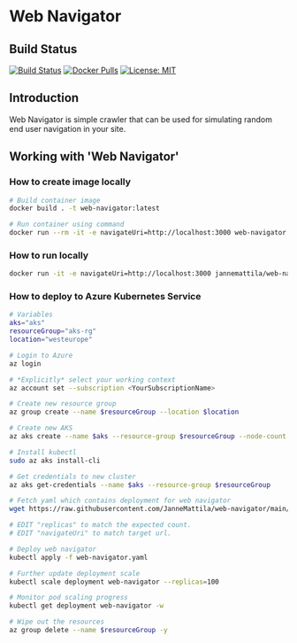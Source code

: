 # Web Navigator

## Build Status

[![Build Status](https://dev.azure.com/jannemattila/jannemattila/_apis/build/status/JanneMattila.web-navigator?branchName=main)](https://dev.azure.com/jannemattila/jannemattila/_build/latest?definitionId=60&branchName=main)
[![Docker Pulls](https://img.shields.io/docker/pulls/jannemattila/catch-the-banana?style=plastic)](https://hub.docker.com/r/jannemattila/web-navigator)
[![License: MIT](https://img.shields.io/badge/License-MIT-yellow.svg)](https://opensource.org/licenses/MIT)

## Introduction

Web Navigator is simple crawler that can be used for simulating random
end user navigation in your site.

## Working with 'Web Navigator'

### How to create image locally

```bash
# Build container image
docker build . -t web-navigator:latest

# Run container using command
docker run --rm -it -e navigateUri=http://localhost:3000 web-navigator:latest
```

### How to run locally

```bash
docker run -it -e navigateUri=http://localhost:3000 jannemattila/web-navigator:latest
``` 

### How to deploy to Azure Kubernetes Service

```bash
# Variables
aks="aks"
resourceGroup="aks-rg"
location="westeurope"

# Login to Azure
az login

# *Explicitly* select your working context
az account set --subscription <YourSubscriptionName>

# Create new resource group
az group create --name $resourceGroup --location $location

# Create new AKS
az aks create --name $aks --resource-group $resourceGroup --node-count 1 --enable-cluster-autoscaler --min-count 1 --max-count 5

# Install kubectl
sudo az aks install-cli

# Get credentials to new cluster
az aks get-credentials --name $aks --resource-group $resourceGroup

# Fetch yaml which contains deployment for web navigator
wget https://raw.githubusercontent.com/JanneMattila/web-navigator/main/web-navigator.yaml

# EDIT "replicas" to match the expected count.
# EDIT "navigateUri" to match target url.

# Deploy web navigator
kubectl apply -f web-navigator.yaml

# Further update deployment scale
kubectl scale deployment web-navigator --replicas=100

# Monitor pod scaling progress
kubectl get deployment web-navigator -w

# Wipe out the resources
az group delete --name $resourceGroup -y
``` 
